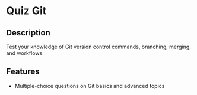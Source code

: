 # Quiz Git

## Description
Test your knowledge of Git version control commands, branching, merging, and workflows.

## Features
- Multiple-choice questions on Git basics and advanced topics
